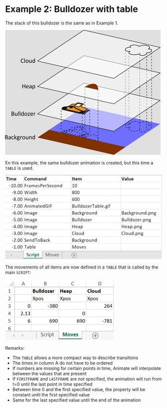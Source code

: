 # Example 2: Bulldozer with table

The stack of this bulldozer is the same as in Example 1.

![Stack](Design/Stack.png)

En this example, the same bulldozer animation is created, but this time a `TABLE` is used.

![Main script](Design/script_bulldozer_1.png)

The movements of all items are now defined in a `TABLE` that is called by the main `SCRIPT`:

![Table](pictures/table_bulldozer_2.png)

Remarks:
* The `TABLE` allows a more compact way to describe transitions
* The times in column A do not have to be ordered
* If numbers are missing for certain points in time, Animate will interpolate between the values that are present
* If `FIRSTFRAME` and `LASTFRAME` are not specified, the animation will run from t=0 until the last point in time specified
* Between time 0 and the first specified value, the property will be constant until the first specified value
* Same for the last specified value until the end of the animation


